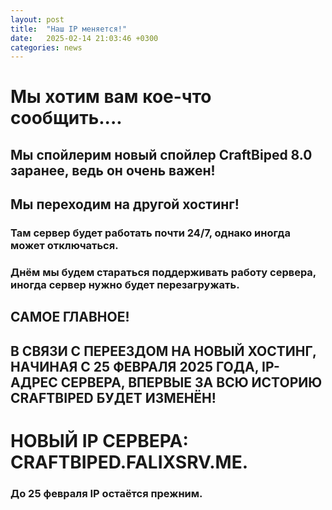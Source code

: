 ```yaml
---
layout: post
title:  "Наш IP меняется!"
date:   2025-02-14 21:03:46 +0300
categories: news
---
```

# Мы хотим вам кое-что сообщить....
## Мы спойлерим новый спойлер CraftBiped 8.0 заранее, ведь он очень важен!
## Мы переходим на другой хостинг! 
### Там сервер будет работать почти 24/7, однако иногда может отключаться.
### Днём мы будем стараться поддерживать работу сервера, иногда сервер нужно будет перезагружать.
## САМОЕ ГЛАВНОЕ!
## В СВЯЗИ С ПЕРЕЕЗДОМ НА НОВЫЙ ХОСТИНГ, НАЧИНАЯ С 25 ФЕВРАЛЯ 2025 ГОДА, IP-АДРЕС СЕРВЕРА, ВПЕРВЫЕ ЗА ВСЮ ИСТОРИЮ CRAFTBIPED БУДЕТ ИЗМЕНЁН!
# НОВЫЙ IP СЕРВЕРА: CRAFTBIPED.FALIXSRV.ME.
### До 25 февраля IP остаётся прежним.
